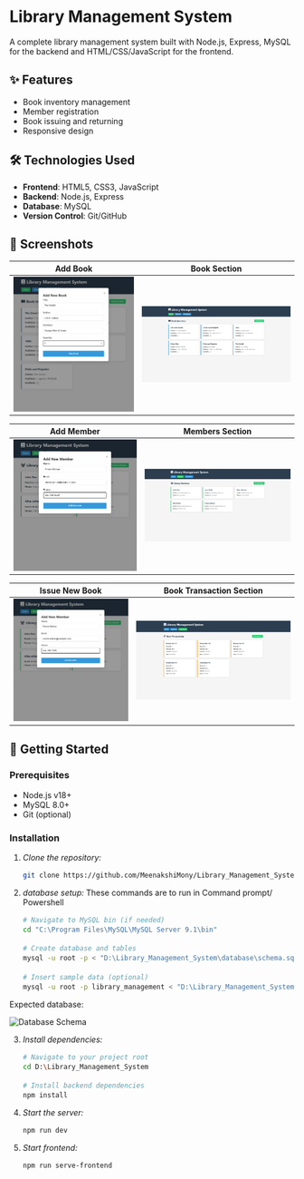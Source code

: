 # Library Management System

A complete library management system built with Node.js, Express, MySQL for the backend and HTML/CSS/JavaScript for the frontend.

## ✨ Features

- Book inventory management
- Member registration
- Book issuing and returning
- Responsive design

## 🛠️ Technologies Used

- **Frontend**: HTML5, CSS3, JavaScript
- **Backend**: Node.js, Express
- **Database**: MySQL
- **Version Control**: Git/GitHub

## 📸 Screenshots

| Add Book | Book Section |
|--------------|----------------|
| ![Add Books](./screenshots/add_book_modal.png) | ![Books Section](./screenshots/books_section.png) |

| Add Member | Members Section |
|-------------|----------|
| ![Add Member](./screenshots/add_member_modal.png) | ![Members Section](./screenshots/members_section.png) |

| Issue New Book | Book Transaction Section |
|-------------|----------|
| ![Issue New Book](./screenshots/add_member_modal.png) | ![Book Transaction Section](./screenshots/transactions_section.png) |

## 🚀 Getting Started

### Prerequisites
- Node.js v18+
- MySQL 8.0+
- Git (optional)

### Installation

1. *Clone the repository:*
   ```bash
   git clone https://github.com/MeenakshiMony/Library_Management_System.git

2. *database setup:*
   These commands are to run in Command prompt/ Powershell
   ```bash
   # Navigate to MySQL bin (if needed)
   cd "C:\Program Files\MySQL\MySQL Server 9.1\bin"

   # Create database and tables
   mysql -u root -p < "D:\Library_Management_System\database\schema.sql"

   # Insert sample data (optional)
   mysql -u root -p library_management < "D:\Library_Management_System\database\seed.sql"

Expected database:

<img src="./screenshots/database_schema.png" alt="Database Schema" width="700"> 


3. *Install dependencies:*
   ```bash
   # Navigate to your project root
   cd D:\Library_Management_System

   # Install backend dependencies
   npm install

4. *Start the server:*
   ```bash
   npm run dev

5. *Start frontend:*
   ```bash
   npm run serve-frontend

   
   
   
